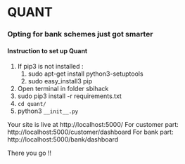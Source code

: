 # QUANT
### Opting for bank schemes just got smarter

#### Instruction to set up Quant

1. If pip3 is not installed :
    1. sudo apt-get install python3-setuptools
    2. sudo easy_install3 pip
2. Open terminal in folder sbihack
3. sudo pip3 install -r requirements.txt
4. ```cd quant/```
5. python3 ```__init__.py```

Your site is live at http://localhost:5000/
For customer part: http://localhost:5000/customer/dashboard
For bank part: http://localhost:5000/bank/dashboard

There you go !!
